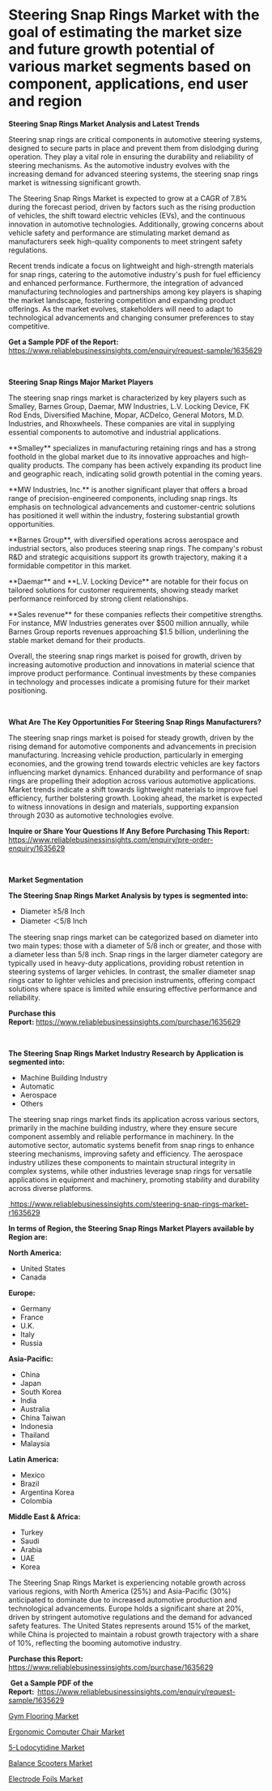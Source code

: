 <p><h1>Steering Snap Rings Market with the goal of estimating the market size and future growth potential of various market segments based on component, applications, end user and region</h1></p><p><strong>Steering Snap Rings Market Analysis and Latest Trends</strong></p>
<p><p>Steering snap rings are critical components in automotive steering systems, designed to secure parts in place and prevent them from dislodging during operation. They play a vital role in ensuring the durability and reliability of steering mechanisms. As the automotive industry evolves with the increasing demand for advanced steering systems, the steering snap rings market is witnessing significant growth.</p><p>The Steering Snap Rings Market is expected to grow at a CAGR of 7.8% during the forecast period, driven by factors such as the rising production of vehicles, the shift toward electric vehicles (EVs), and the continuous innovation in automotive technologies. Additionally, growing concerns about vehicle safety and performance are stimulating market demand as manufacturers seek high-quality components to meet stringent safety regulations.</p><p>Recent trends indicate a focus on lightweight and high-strength materials for snap rings, catering to the automotive industry's push for fuel efficiency and enhanced performance. Furthermore, the integration of advanced manufacturing technologies and partnerships among key players is shaping the market landscape, fostering competition and expanding product offerings. As the market evolves, stakeholders will need to adapt to technological advancements and changing consumer preferences to stay competitive.</p></p>
<p><strong>Get a Sample PDF of the Report:&nbsp;</strong> <a href="https://www.reliablebusinessinsights.com/enquiry/request-sample/1635629">https://www.reliablebusinessinsights.com/enquiry/request-sample/1635629</a></p>
<p>&nbsp;</p>
<p><strong>Steering Snap Rings Major Market Players</strong></p>
<p><p>The steering snap rings market is characterized by key players such as Smalley, Barnes Group, Daemar, MW Industries, L.V. Locking Device, FK Rod Ends, Diversified Machine, Mopar, ACDelco, General Motors, M.D. Industries, and Rhoxwheels. These companies are vital in supplying essential components to automotive and industrial applications.</p><p>**Smalley** specializes in manufacturing retaining rings and has a strong foothold in the global market due to its innovative approaches and high-quality products. The company has been actively expanding its product line and geographic reach, indicating solid growth potential in the coming years.</p><p>**MW Industries, Inc.** is another significant player that offers a broad range of precision-engineered components, including snap rings. Its emphasis on technological advancements and customer-centric solutions has positioned it well within the industry, fostering substantial growth opportunities.</p><p>**Barnes Group**, with diversified operations across aerospace and industrial sectors, also produces steering snap rings. The company's robust R&D and strategic acquisitions support its growth trajectory, making it a formidable competitor in this market.</p><p>**Daemar** and **L.V. Locking Device** are notable for their focus on tailored solutions for customer requirements, showing steady market performance reinforced by strong client relationships.</p><p>**Sales revenue** for these companies reflects their competitive strengths. For instance, MW Industries generates over $500 million annually, while Barnes Group reports revenues approaching $1.5 billion, underlining the stable market demand for their products.</p><p>Overall, the steering snap rings market is poised for growth, driven by increasing automotive production and innovations in material science that improve product performance. Continual investments by these companies in technology and processes indicate a promising future for their market positioning.</p></p>
<p>&nbsp;</p>
<p><strong>What Are The Key Opportunities For Steering Snap Rings Manufacturers?</strong></p>
<p><p>The steering snap rings market is poised for steady growth, driven by the rising demand for automotive components and advancements in precision manufacturing. Increasing vehicle production, particularly in emerging economies, and the growing trend towards electric vehicles are key factors influencing market dynamics. Enhanced durability and performance of snap rings are propelling their adoption across various automotive applications. Market trends indicate a shift towards lightweight materials to improve fuel efficiency, further bolstering growth. Looking ahead, the market is expected to witness innovations in design and materials, supporting expansion through 2030 as automotive technologies evolve.</p></p>
<p><strong>Inquire or Share Your Questions If Any Before Purchasing This Report:</strong> <a href="https://www.reliablebusinessinsights.com/enquiry/pre-order-enquiry/1635629">https://www.reliablebusinessinsights.com/enquiry/pre-order-enquiry/1635629</a></p>
<p>&nbsp;</p>
<p><strong>Market Segmentation</strong></p>
<p><strong>The Steering Snap Rings Market Analysis by types is segmented into:</strong></p>
<p><ul><li>Diameter ≥5/8 Inch</li><li>Diameter ＜5/8 Inch</li></ul></p>
<p><p>The steering snap rings market can be categorized based on diameter into two main types: those with a diameter of 5/8 inch or greater, and those with a diameter less than 5/8 inch. Snap rings in the larger diameter category are typically used in heavy-duty applications, providing robust retention in steering systems of larger vehicles. In contrast, the smaller diameter snap rings cater to lighter vehicles and precision instruments, offering compact solutions where space is limited while ensuring effective performance and reliability.</p></p>
<p><strong>Purchase this Report:&nbsp;</strong><a href="https://www.reliablebusinessinsights.com/purchase/1635629">https://www.reliablebusinessinsights.com/purchase/1635629</a></p>
<p>&nbsp;</p>
<p><strong>The Steering Snap Rings Market Industry Research by Application is segmented into:</strong></p>
<p><ul><li>Machine Building Industry</li><li>Automatic</li><li>Aerospace</li><li>Others</li></ul></p>
<p><p>The steering snap rings market finds its application across various sectors, primarily in the machine building industry, where they ensure secure component assembly and reliable performance in machinery. In the automotive sector, automatic systems benefit from snap rings to enhance steering mechanisms, improving safety and efficiency. The aerospace industry utilizes these components to maintain structural integrity in complex systems, while other industries leverage snap rings for versatile applications in equipment and machinery, promoting stability and durability across diverse platforms.</p></p>
<p><a href="https://www.reliablebusinessinsights.com/steering-snap-rings-market-r1635629">&nbsp;https://www.reliablebusinessinsights.com/steering-snap-rings-market-r1635629</a></p>
<p><strong>In terms of Region, the Steering Snap Rings Market Players available by Region are:</strong></p>
<p>
    <p> <strong> North America: </strong>
        <ul>
            <li>United States</li>
            <li>Canada</li>
        </ul>
        </p> 
    <p> <strong> Europe: </strong>
        <ul>
            <li>Germany</li>
            <li>France</li>
            <li>U.K.</li>
            <li>Italy</li>
            <li>Russia</li>
        </ul>
        </p> 
    <p> <strong> Asia-Pacific: </strong>
        <ul>
            <li>China</li>
            <li>Japan</li>
            <li>South Korea</li>
            <li>India</li>
            <li>Australia</li>
            <li>China Taiwan</li>
            <li>Indonesia</li>
            <li>Thailand</li>
            <li>Malaysia</li>
        </ul>
        </p> 
    <p> <strong> Latin America: </strong>
        <ul>
            <li>Mexico</li>
            <li>Brazil</li>
            <li>Argentina Korea</li>
            <li>Colombia</li>
        </ul>
        </p> 
    <p> <strong> Middle East & Africa: </strong>
        <ul>
            <li>Turkey</li>
            <li>Saudi</li>
            <li>Arabia</li>
            <li>UAE</li>
            <li>Korea</li>
        </ul>
    </p>
    </p>
<p><p>The Steering Snap Rings Market is experiencing notable growth across various regions, with North America (25%) and Asia-Pacific (30%) anticipated to dominate due to increased automotive production and technological advancements. Europe holds a significant share at 20%, driven by stringent automotive regulations and the demand for advanced safety features. The United States represents around 15% of the market, while China is projected to maintain a robust growth trajectory with a share of 10%, reflecting the booming automotive industry.</p></p>
<p><strong>Purchase this Report: </strong><a href="https://www.reliablebusinessinsights.com/purchase/1635629">https://www.reliablebusinessinsights.com/purchase/1635629</a></p>
<p>&nbsp;<strong>Get a Sample PDF of the Report:&nbsp;&nbsp;</strong><a href="https://www.reliablebusinessinsights.com/enquiry/request-sample/1635629">https://www.reliablebusinessinsights.com/enquiry/request-sample/1635629</a></p>
<p><strong></strong></p>
<p><p><a href="https://www.linkedin.com/pulse/what-growth-drivers-gym-flooring-market-comprehensive-study-xuhue?trackingId=GKffJKpIRhq8utgi9ZmHDQ%3D%3D">Gym Flooring Market</a></p><p><a href="https://issuu.com/reportprime-2/docs/ergonomic-computer-chair-market-siz_0ab04a5e2feb27">Ergonomic Computer Chair Market</a></p><p><a href="https://medium.com/@rumanashraful_5786/5-lodocytidine-industry-sector-new-technologies-and-market-impact-forecasted-for-period-from-2024-aa64726fa322">5-Lodocytidine Market</a></p><p><a href="https://issuu.com/reportprime-2/docs/balance-scooters-market-size-2030.p_fcc2bf9ab68ff1">Balance Scooters Market</a></p><p><a href="https://github.com/LilianFaulkner65/Market-Research-Report-List-1/blob/main/electrode-foils-market.md">Electrode Foils Market</a></p></p>